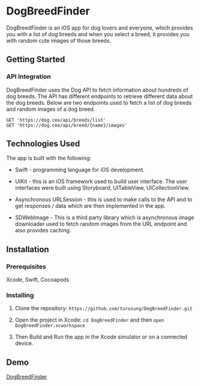 # DogBreedFinder

DogBreedFinder is an iOS app for dog lovers and everyone, which provides you with a list of dog breeds and when you select a breed, it provides you with random cute images of those breeds.


## Getting Started

### API Integration

DogBreedFinder uses the Dog API to fetch information about hundreds of dog breeds. The API has different endpoints to retrieve different data about the dog breeds. Below are two endpoints used to fetch a list of dog breeds and random images of a dog breed.

```
GET 'https://dog.ceo/api/breeds/list' 
GET 'https://dog.ceo/api/breed/{name}/images'
```

## Technologies Used

The app is built with the following:
- Swift - programming language for iOS development.

- UIKit - this is an iOS framework used to build user interface. The user interfaces were built using Storyboard, UITableView, UICollectionView.

- Asynchronous URLSession - this is used to make calls to the API and to get responses / data which are then implemented in the app.

- SDWebImage - This is a third party library which is asynchronous image downloader used to fetch random images from the URL endpoint and also provides caching. 


## Installation 

### Prerequisites

Xcode, Swift, Cocoapods

### Installing

1. Clone the repository: `https://github.com/turosung/DogBreedFinder.git`

2. Open the project in Xcode: `cd DogBreedFinder` and then `open DogBreedFinder.xcworkspace`

3. Then Build and Run the app in the Xcode simulator or on a connected device.

## Demo
[DogBreedFinder](https://github.com/turosung/DogBreedFinder/assets/82477640/b1374119-1539-4779-8f3e-13458affd095)
